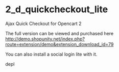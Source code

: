 # 2_d_quickcheckout_lite
Ajax Quick Checkout for Opencart 2

The full version can be viewed and purchased here http://demo.shopunity.net/index.php?route=extension/demo&extension_download_id=79

You can also install a social login lite with it.

depl